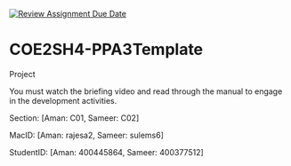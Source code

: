 [![Review Assignment Due Date](https://classroom.github.com/assets/deadline-readme-button-24ddc0f5d75046c5622901739e7c5dd533143b0c8e959d652212380cedb1ea36.svg)](https://classroom.github.com/a/gUachAgg)
# COE2SH4-PPA3Template
Project 

You must watch the briefing video and read through the manual to engage in the development activities.


Section: [Aman: C01, Sameer: C02]

MacID: [Aman: rajesa2, Sameer: sulems6]

StudentID: [Aman: 400445864, Sameer: 400377512]
